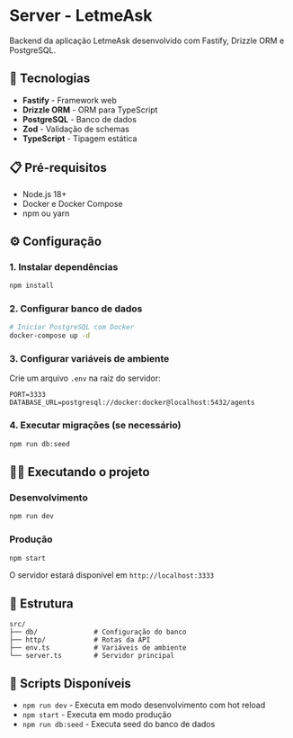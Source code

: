# Server - LetmeAsk

Backend da aplicação LetmeAsk desenvolvido com Fastify, Drizzle ORM e PostgreSQL.

## 🚀 Tecnologias

- **Fastify** - Framework web
- **Drizzle ORM** - ORM para TypeScript
- **PostgreSQL** - Banco de dados
- **Zod** - Validação de schemas
- **TypeScript** - Tipagem estática

## 📋 Pré-requisitos

- Node.js 18+
- Docker e Docker Compose
- npm ou yarn

## ⚙️ Configuração

### 1. Instalar dependências

```bash
npm install
```

### 2. Configurar banco de dados

```bash
# Iniciar PostgreSQL com Docker
docker-compose up -d
```

### 3. Configurar variáveis de ambiente

Crie um arquivo `.env` na raiz do servidor:

```env
PORT=3333
DATABASE_URL=postgresql://docker:docker@localhost:5432/agents
```

### 4. Executar migrações (se necessário)

```bash
npm run db:seed
```

## 🏃‍♂️ Executando o projeto

### Desenvolvimento

```bash
npm run dev
```

### Produção

```bash
npm start
```

O servidor estará disponível em `http://localhost:3333`

## 📁 Estrutura

```
src/
├── db/              # Configuração do banco
├── http/            # Rotas da API
├── env.ts           # Variáveis de ambiente
└── server.ts        # Servidor principal
```

## 🔧 Scripts Disponíveis

- `npm run dev` - Executa em modo desenvolvimento com hot reload
- `npm start` - Executa em modo produção
- `npm run db:seed` - Executa seed do banco de dados
